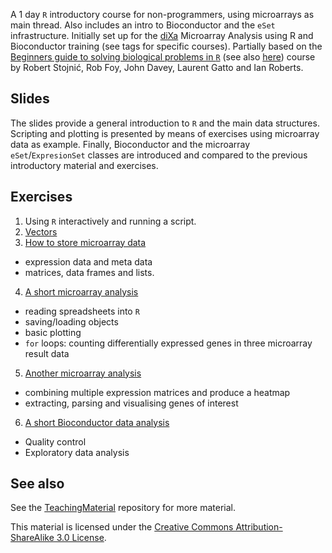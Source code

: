
A 1 day `R` introductory course for non-programmers, using
microarrays as main thread. Also includes an intro to Bioconductor and
the `eSet` infrastructure. Initially set up for the
[diXa](http://www.dixa-fp7.eu/dixa-training/dixa-training-agenda/dixa-microarray-training)
Microarray Analysis using R and Bioconductor training (see tags for
specific courses). Partially based on the
[Beginners guide to solving biological problems in `R`](http://www.training.cam.ac.uk/gsls/course/gsls-rintro)
(see also [here](http://logic.sysbiol.cam.ac.uk/teaching/Rcourse/))
course by Robert Stojnić, Rob Foy, John Davey, Laurent Gatto and Ian
Roberts.

## Slides

The slides provide a general introduction to `R` and the main data
structures. Scripting and plotting is presented by means of exercises
using microarray data as example. Finally, Bioconductor and the
microarray `eSet`/`ExpresionSet` classes are introduced and compared
to the previous introductory material and exercises.

## Exercises

1. Using `R` interactively and running a script.
2. [Vectors](https://github.com/lgatto/RIntro/blob/master/Exercises/Exercise-02.md)
3. [How to store microarray data](https://github.com/lgatto/RIntro/blob/master/Exercises/Exercise-03.md)
  * expression data and meta data
  * matrices, data frames and lists.
4. [A short microarray analysis](https://github.com/lgatto/RIntro/blob/master/Exercises/Exercise-04.md)
  * reading spreadsheets into `R`
  * saving/loading objects
  * basic plotting
  * `for` loops: counting differentially expressed genes in three
     microarray result data
5. [Another microarray analysis](https://github.com/lgatto/RIntro/blob/master/Exercises/Exercise-05.md)
  * combining multiple expression matrices and produce a heatmap
  * extracting, parsing and visualising genes of interest
6. [A short Bioconductor data analysis](https://github.com/lgatto/RIntro/blob/master/Exercises/Exercise-06.md)
  * Quality control
  * Exploratory data analysis

## See also

See the [TeachingMaterial](https://github.com/lgatto/TeachingMaterial)
repository for more material.


This material is licensed under the
[Creative Commons Attribution-ShareAlike 3.0 License](http://creativecommons.org/licenses/by-sa/3.0/).
